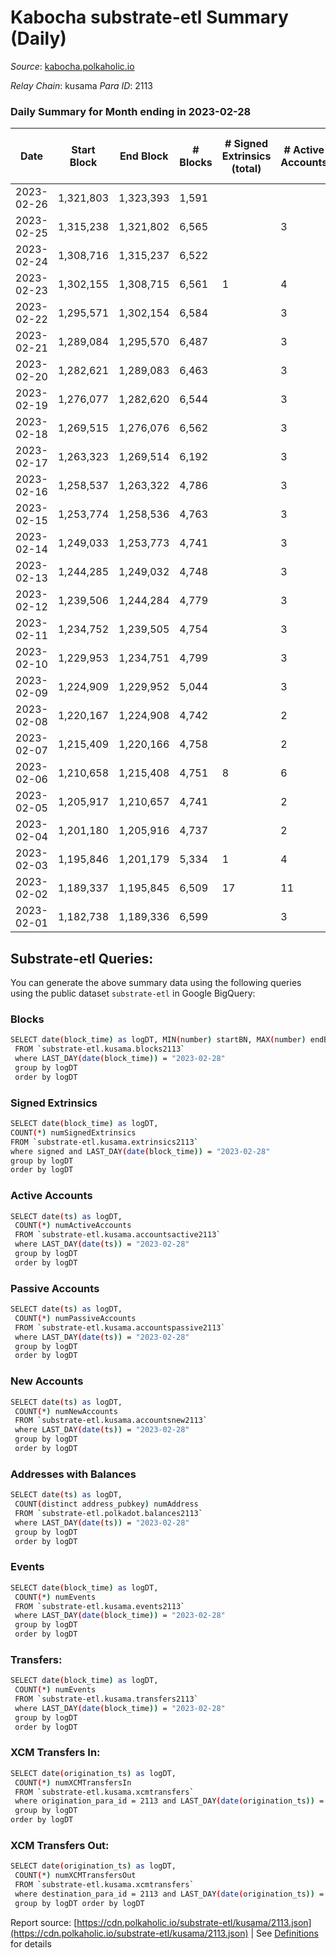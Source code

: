 # Kabocha substrate-etl Summary (Daily)

_Source_: [kabocha.polkaholic.io](https://kabocha.polkaholic.io)

*Relay Chain*: kusama
*Para ID*: 2113



### Daily Summary for Month ending in 2023-02-28


| Date | Start Block | End Block | # Blocks | # Signed Extrinsics (total) | # Active Accounts | # Passive | # New | # Addresses with Balances | # Events | # Transfers | # XCM Transfers In | # XCM Transfers Out | Issues | 
| ---- | ----------- | --------- | -------- | --------------------------- | ----------------- | --------- | ----- | ------------------------- | -------- | ----------- | ------------------ | ------------------- | ------ |
| 2023-02-26 | 1,321,803 | 1,323,393 | 1,591 |  |  |  |  |  | 3,187 |   |   |   |  |
| 2023-02-25 | 1,315,238 | 1,321,802 | 6,565 |  | 3 |  |  | 13,224 | 13,152 |   |   |   |  |
| 2023-02-24 | 1,308,716 | 1,315,237 | 6,522 |  |  |  |  | 13,224 | 13,066 |   |   |   |  |
| 2023-02-23 | 1,302,155 | 1,308,715 | 6,561 | 1 | 4 | 1 |  | 13,224 | 13,148 | 1  |   |   |  |
| 2023-02-22 | 1,295,571 | 1,302,154 | 6,584 |  | 3 |  |  | 13,224 | 13,193 |   |   |   |  |
| 2023-02-21 | 1,289,084 | 1,295,570 | 6,487 |  | 3 |  |  | 13,224 | 12,996 |   |   |   |  |
| 2023-02-20 | 1,282,621 | 1,289,083 | 6,463 |  | 3 |  |  | 13,224 | 12,947 |   |   |   |  |
| 2023-02-19 | 1,276,077 | 1,282,620 | 6,544 |  | 3 |  |  | 13,224 | 13,110 |   |   |   |  |
| 2023-02-18 | 1,269,515 | 1,276,076 | 6,562 |  | 3 |  |  | 13,224 | 13,146 |   |   |   |  |
| 2023-02-17 | 1,263,323 | 1,269,514 | 6,192 |  | 3 |  |  | 13,224 | 12,404 |   |   |   |  |
| 2023-02-16 | 1,258,537 | 1,263,322 | 4,786 |  | 3 |  |  | 13,224 | 9,588 |   |   |   |  |
| 2023-02-15 | 1,253,774 | 1,258,536 | 4,763 |  | 3 |  |  | 13,224 | 9,542 |   |   |   |  |
| 2023-02-14 | 1,249,033 | 1,253,773 | 4,741 |  | 3 |  |  | 13,224 | 9,501 |   |   |   |  |
| 2023-02-13 | 1,244,285 | 1,249,032 | 4,748 |  | 3 |  |  | 13,224 | 9,512 |   |   |   |  |
| 2023-02-12 | 1,239,506 | 1,244,284 | 4,779 |  | 3 |  |  | 13,224 | 9,574 |   |   |   |  |
| 2023-02-11 | 1,234,752 | 1,239,505 | 4,754 |  | 3 |  |  | 13,224 | 9,524 |   |   |   |  |
| 2023-02-10 | 1,229,953 | 1,234,751 | 4,799 |  | 3 |  |  | 13,224 | 9,614 |   |   |   |  |
| 2023-02-09 | 1,224,909 | 1,229,952 | 5,044 |  | 3 |  |  | 13,224 | 10,104 |   |   |   |  |
| 2023-02-08 | 1,220,167 | 1,224,908 | 4,742 |  | 2 |  |  | 13,224 | 9,500 |   |   |   |  |
| 2023-02-07 | 1,215,409 | 1,220,166 | 4,758 |  | 2 |  |  | 13,224 | 9,532 |   |   |   |  |
| 2023-02-06 | 1,210,658 | 1,215,408 | 4,751 | 8 | 6 | 2 | 2 | 13,224 | 9,556 | 3  |   |   |  |
| 2023-02-05 | 1,205,917 | 1,210,657 | 4,741 |  | 2 |  |  | 13,222 | 9,506 |   |   |   |  |
| 2023-02-04 | 1,201,180 | 1,205,916 | 4,737 |  | 2 |  |  | 13,222 | 9,492 |   |   |   |  |
| 2023-02-03 | 1,195,846 | 1,201,179 | 5,334 | 1 | 4 | 1 | 1 | 13,222 | 10,694 | 1  |   |   |  |
| 2023-02-02 | 1,189,337 | 1,195,845 | 6,509 | 17 | 11 |  |  | 13,221 | 13,120 |   |   |   |  |
| 2023-02-01 | 1,182,738 | 1,189,336 | 6,599 |  | 3 |  |  | 13,221 | 13,220 |   |   |   |  |

## Substrate-etl Queries:
You can generate the above summary data using the following queries using the public dataset `substrate-etl` in Google BigQuery:

### Blocks
```bash
SELECT date(block_time) as logDT, MIN(number) startBN, MAX(number) endBN, COUNT(*) numBlocks 
 FROM `substrate-etl.kusama.blocks2113`  
 where LAST_DAY(date(block_time)) = "2023-02-28" 
 group by logDT 
 order by logDT
```

### Signed Extrinsics
```bash
SELECT date(block_time) as logDT, 
COUNT(*) numSignedExtrinsics 
FROM `substrate-etl.kusama.extrinsics2113`  
where signed and LAST_DAY(date(block_time)) = "2023-02-28" 
group by logDT 
order by logDT
```

### Active Accounts
```bash
SELECT date(ts) as logDT, 
 COUNT(*) numActiveAccounts 
 FROM `substrate-etl.kusama.accountsactive2113` 
 where LAST_DAY(date(ts)) = "2023-02-28" 
 group by logDT 
 order by logDT
```

### Passive Accounts
```bash
SELECT date(ts) as logDT, 
 COUNT(*) numPassiveAccounts 
 FROM `substrate-etl.kusama.accountspassive2113` 
 where LAST_DAY(date(ts)) = "2023-02-28" 
 group by logDT 
 order by logDT
```

### New Accounts
```bash
SELECT date(ts) as logDT, 
 COUNT(*) numNewAccounts 
 FROM `substrate-etl.kusama.accountsnew2113` 
 where LAST_DAY(date(ts)) = "2023-02-28" 
 group by logDT
 order by logDT
```

### Addresses with Balances
```bash
SELECT date(ts) as logDT,
 COUNT(distinct address_pubkey) numAddress 
 FROM `substrate-etl.polkadot.balances2113` 
 where LAST_DAY(date(ts)) = "2023-02-28" 
 group by logDT 
 order by logDT
```

### Events
```bash
SELECT date(block_time) as logDT, 
 COUNT(*) numEvents 
 FROM `substrate-etl.kusama.events2113` 
 where LAST_DAY(date(block_time)) = "2023-02-28" 
 group by logDT 
 order by logDT
```

### Transfers:
```bash
SELECT date(block_time) as logDT, 
 COUNT(*) numEvents 
 FROM `substrate-etl.kusama.transfers2113` 
 where LAST_DAY(date(block_time)) = "2023-02-28" 
 group by logDT 
 order by logDT
```

### XCM Transfers In:
```bash
SELECT date(origination_ts) as logDT, 
 COUNT(*) numXCMTransfersIn 
 FROM `substrate-etl.kusama.xcmtransfers` 
 where origination_para_id = 2113 and LAST_DAY(date(origination_ts)) = "2023-02-28" 
 group by logDT 
order by logDT
```

### XCM Transfers Out:
```bash
SELECT date(origination_ts) as logDT, 
 COUNT(*) numXCMTransfersOut 
 FROM `substrate-etl.kusama.xcmtransfers` 
 where destination_para_id = 2113 and LAST_DAY(date(origination_ts)) = "2023-02-28" 
 group by logDT order by logDT
```


Report source: [https://cdn.polkaholic.io/substrate-etl/kusama/2113.json](https://cdn.polkaholic.io/substrate-etl/kusama/2113.json) | See [Definitions](/DEFINITIONS.md) for details
